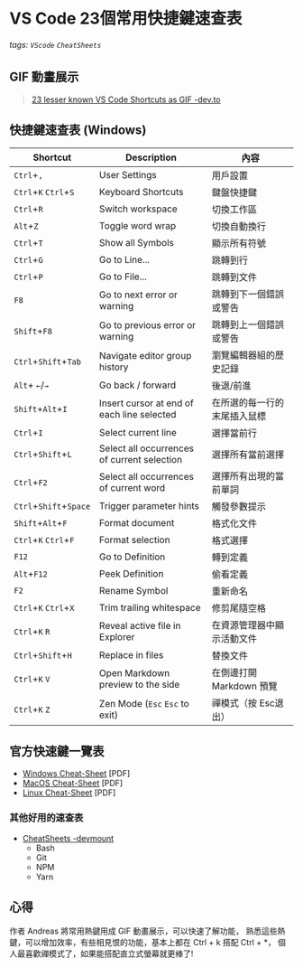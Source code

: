 # VS Code 23個常用快捷鍵速查表
###### tags: `VScode` `CheatSheets`

## GIF 動畫展示
> [23 lesser known VS Code Shortcuts as GIF -dev.to](https://dev.to/devmount/23-lesser-known-vs-code-shortcuts-as-gif-80)
> 
## 快捷鍵速查表 (Windows)

| Shortcut               | Description                                 |內容            |
| ---------------------- | ------------------------------------------- |--------       |
| `Ctrl`+`,`             | User Settings                               |用戶設置        
| `Ctrl`+`K` `Ctrl`+`S`  | Keyboard Shortcuts                          |鍵盤快捷鍵      	
| `Ctrl`+`R`             | Switch workspace                            |切換工作區	       
| `Alt`+`Z`              | Toggle word wrap                            |切換自動換行    
| `Ctrl`+`T`             | Show all Symbols                            |顯示所有符號    
| `Ctrl`+`G`             | Go to Line...                               |跳轉到行           
| `Ctrl`+`P`             | Go to File...                               |跳轉到文件       
| `F8`                   | Go to next error or warning                 |跳轉到下一個錯誤或警告 
| `Shift`+`F8`           | Go to previous error or warning             |跳轉到上一個錯誤或警告
| `Ctrl`+`Shift`+`Tab`   | Navigate editor group history               |瀏覽編輯器組的歷史記錄
| `Alt`+ `←`/`→`         | Go back / forward                           |後退/前進
| `Shift`+`Alt`+`I`      | Insert cursor at end of each line selected  |在所選的每一行的末尾插入鼠標
| `Ctrl`+`I`             | Select current line                         |選擇當前行
| `Ctrl`+`Shift`+`L`     | Select all occurrences of current selection |選擇所有當前選擇
| `Ctrl`+`F2`            | Select all occurrences of current word      |選擇所有出現的當前單詞
| `Ctrl`+`Shift`+`Space` | Trigger parameter hints                     |觸發參數提示
| `Shift`+`Alt`+`F`      | Format document                             |格式化文件
| `Ctrl`+`K` `Ctrl`+`F`  | Format selection                            |格式選擇
| `F12`                  | Go to Definition                            |轉到定義
| `Alt`+`F12`            | Peek Definition                             |偷看定義
| `F2`                   | Rename Symbol                               |重新命名
| `Ctrl`+`K` `Ctrl`+`X`  | Trim trailing whitespace                    |修剪尾隨空格
| `Ctrl`+`K` `R`         | Reveal active file in Explorer              |在資源管理器中顯示活動文件
| `Ctrl`+`Shift`+`H`     | Replace in files                            |替換文件
| `Ctrl`+`K` `V`         | Open Markdown preview to the side           |在側邊打開 Markdown 預覽
| `Ctrl`+`K` `Z`         | Zen Mode (`Esc` `Esc` to exit)              |禪模式（按 Esc退出）

## 官方快速鍵一覽表
- [Windows Cheat-Sheet](https://code.visualstudio.com/shortcuts/keyboard-shortcuts-windows.pdf) [PDF]
- [MacOS Cheat-Sheet](https://code.visualstudio.com/shortcuts/keyboard-shortcuts-macos.pdf) [PDF]
- [Linux Cheat-Sheet](http://code.visualstudio.com/shortcuts/keyboard-shortcuts-linux.pdf) [PDF]

### 其他好用的速查表 
* [CheatSheets -devmount](https://github.com/devmount/CheatSheets)
    * Bash
    * Git
    * NPM
    * Yarn

## 心得
作者 Andreas 將常用熱鍵用成 GIF 動畫展示，可以快速了解功能，
熟悉這些熱鍵，可以增加效率，有些相見恨的功能，基本上都在 Ctrl + k 搭配 Ctrl +  *，
個人最喜歡禪模式了，如果能搭配直立式螢幕就更棒了!



